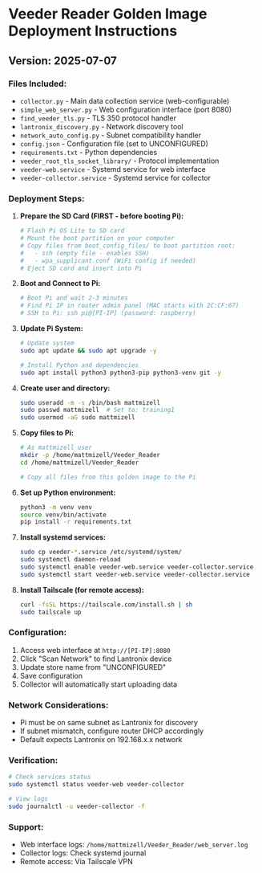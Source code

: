 # Veeder Reader Golden Image Deployment Instructions
## Version: 2025-07-07

### Files Included:
- `collector.py` - Main data collection service (web-configurable)
- `simple_web_server.py` - Web configuration interface (port 8080)
- `find_veeder_tls.py` - TLS 350 protocol handler
- `lantronix_discovery.py` - Network discovery tool
- `network_auto_config.py` - Subnet compatibility handler
- `config.json` - Configuration file (set to UNCONFIGURED)
- `requirements.txt` - Python dependencies
- `veeder_root_tls_socket_library/` - Protocol implementation
- `veeder-web.service` - Systemd service for web interface
- `veeder-collector.service` - Systemd service for collector

### Deployment Steps:

1. **Prepare the SD Card (FIRST - before booting Pi):**
   ```bash
   # Flash Pi OS Lite to SD card
   # Mount the boot partition on your computer
   # Copy files from boot_config_files/ to boot partition root:
   #   - ssh (empty file - enables SSH)
   #   - wpa_supplicant.conf (WiFi config if needed)
   # Eject SD card and insert into Pi
   ```

2. **Boot and Connect to Pi:**
   ```bash
   # Boot Pi and wait 2-3 minutes
   # Find Pi IP in router admin panel (MAC starts with 2C:CF:67)
   # SSH to Pi: ssh pi@[PI-IP] (password: raspberry)
   ```

3. **Update Pi System:**
   ```bash
   # Update system
   sudo apt update && sudo apt upgrade -y
   
   # Install Python and dependencies  
   sudo apt install python3 python3-pip python3-venv git -y
   ```

2. **Create user and directory:**
   ```bash
   sudo useradd -m -s /bin/bash mattmizell
   sudo passwd mattmizell  # Set to: training1
   sudo usermod -aG sudo mattmizell
   ```

3. **Copy files to Pi:**
   ```bash
   # As mattmizell user
   mkdir -p /home/mattmizell/Veeder_Reader
   cd /home/mattmizell/Veeder_Reader
   
   # Copy all files from this golden image to the Pi
   ```

4. **Set up Python environment:**
   ```bash
   python3 -m venv venv
   source venv/bin/activate
   pip install -r requirements.txt
   ```

5. **Install systemd services:**
   ```bash
   sudo cp veeder-*.service /etc/systemd/system/
   sudo systemctl daemon-reload
   sudo systemctl enable veeder-web.service veeder-collector.service
   sudo systemctl start veeder-web.service veeder-collector.service
   ```

6. **Install Tailscale (for remote access):**
   ```bash
   curl -fsSL https://tailscale.com/install.sh | sh
   sudo tailscale up
   ```

### Configuration:
1. Access web interface at `http://[PI-IP]:8080`
2. Click "Scan Network" to find Lantronix device
3. Update store name from "UNCONFIGURED"
4. Save configuration
5. Collector will automatically start uploading data

### Network Considerations:
- Pi must be on same subnet as Lantronix for discovery
- If subnet mismatch, configure router DHCP accordingly
- Default expects Lantronix on 192.168.x.x network

### Verification:
```bash
# Check services status
sudo systemctl status veeder-web veeder-collector

# View logs
sudo journalctl -u veeder-collector -f
```

### Support:
- Web interface logs: `/home/mattmizell/Veeder_Reader/web_server.log`
- Collector logs: Check systemd journal
- Remote access: Via Tailscale VPN